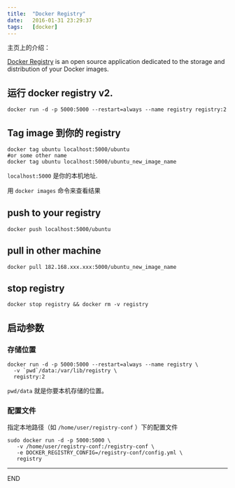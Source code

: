 ```yaml
---
title:  "Docker Registry"
date:   2016-01-31 23:29:37
tags:   [docker]
---
```


主页上的介绍：

[Docker Registry](https://www.docker.com/products/docker-registry)  is an open source application dedicated to the storage and distribution of your Docker images.

## 运行 docker registry v2.
```
docker run -d -p 5000:5000 --restart=always --name registry registry:2
```

## Tag image 到你的 registry
```
docker tag ubuntu localhost:5000/ubuntu
#or some other name
docker tag ubuntu localhost:5000/ubuntu_new_image_name
```
`localhost:5000` 是你的本机地址.

用 `docker images` 命令来查看结果


## push to your registry
```
docker push localhost:5000/ubuntu
```

## pull in other machine
```
docker pull 182.168.xxx.xxx:5000/ubuntu_new_image_name
```

## stop registry
```
docker stop registry && docker rm -v registry
```

## 启动参数
### 存储位置

```
docker run -d -p 5000:5000 --restart=always --name registry \
  -v `pwd`/data:/var/lib/registry \
  registry:2
```

`pwd/data` 就是你要本机存储的位置。

### 配置文件

指定本地路径（如 `/home/user/registry-conf` ）下的配置文件

```
sudo docker run -d -p 5000:5000 \
   -v /home/user/registry-conf:/registry-conf \
   -e DOCKER_REGISTRY_CONFIG=/registry-conf/config.yml \
   registry
```

---
END